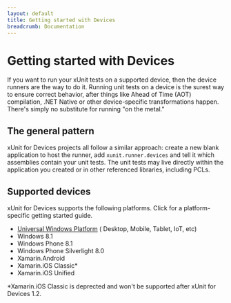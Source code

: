 ```yaml
---
layout: default
title: Getting started with Devices
breadcrumb: Documentation
---
```

# Getting started with Devices

If you want to run your xUnit tests on a supported device, then the device runners are the way to do it. Running unit tests on a device is the surest way to ensure correct behavior, after things like Ahead of Time (AOT) compilation, .NET Native or other device-specific transformations happen. There's simply no substitute for running "on the metal."

## The general pattern
xUnit for Devices projects all follow a similar approach: create a new blank application to host the runner, add `xunit.runner.devices` and tell it which assemblies contain your unit tests. The unit tests may live directly within the application you created or in other referenced libraries, including PCLs.

## Supported devices
xUnit for Devices supports the following platforms. Click for a platform-specific getting started guide.
 
* [Universal Windows Platform](/docs/getting-started-devices-uwp.html) ( Desktop, Mobile, Tablet, IoT, etc)
* Windows 8.1
* Windows Phone 8.1
* Windows Phone Silverlight 8.0
* Xamarin.Android
* Xamarin.iOS Classic* 
* Xamarin.iOS Unified

*Xamarin.iOS Classic is deprected and won't be supported after xUnit for Devices 1.2.





